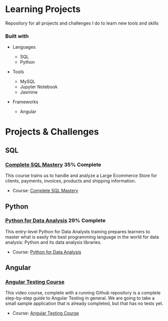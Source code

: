 # Learning Projects
Repository for all projects and challenges I do to learn new tools and skills

### Built with

+ Languages
	+ SQL
 	+ Python

+ Tools
	+ MySQL
 	+ Jupyter Notebook
  	+ Jasmine

+ Frameworks
	+ Angular
	
# Projects & Challenges

## SQL

### [Complete SQL Mastery](https://github.com/TrentonPratt/learning-projects/tree/main/SQL/Complete%20SQL%20Mastery%20-%20Code%20With%20Mosh) 35% Complete
This course trains us to handle and analyze a Large Ecommerce Store for clients, payments, invoices, products and shipping information.
+ Course: [Complete SQL Mastery](https://codewithmosh.com/p/complete-sql-mastery)

## Python

### [Python for Data Analysis](https://github.com/TrentonPratt/learning-projects/tree/main/Python/python_for_data_analysis) 29% Complete
This entry-level Python for Data Analysts training prepares learners to master what is easily the best programming language in the world for data analysis: Python and its data analysis libraries.
+ Course: [Python for Data Analysis](https://www.cbtnuggets.com/it-training/data-science/intro-python-data-analysis)

## Angular

### [Angular Testing Course](https://github.com/TrentonPratt/learning-projects/tree/main/Angular/Angular%20Testing%20Course)
This video course, complete with a running Github repository is a complete step-by-step guide to Angular Testing in general. We are going to take a small sample application that is already completed, but that has no tests yet.
+ Course: [Angular Testing Course](https://angular-university.io/course/angular-testing-course)
